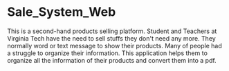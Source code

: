 # Sale_System_Web
This is a second-hand products selling platform. Student and Teachers at Virginia Tech have the need to sell stuffs they don't need any more. They normally word or text message to show their products. Many of people had a struggle to organize their information. This application helps them to organize all the information of their products and convert them into a pdf. 
